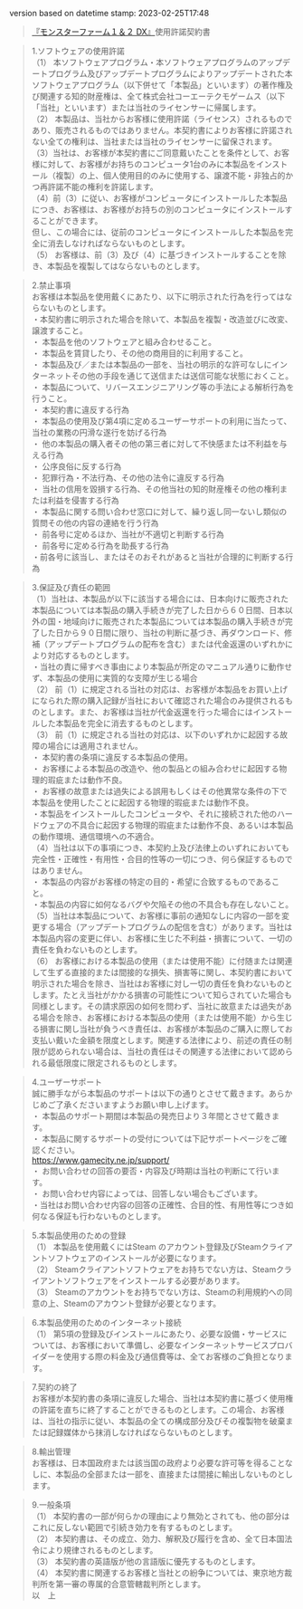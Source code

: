 version based on datetime stamp: 2023-02-25T17:48

> [『モンスターファーム１＆２ DX』](https://store.steampowered.com/app/1716120/Monster_Rancher_1__2_DX/)使用許諾契約書

> 1.ソフトウェアの使用許諾<br/>
> （1） 本ソフトウェアプログラム・本ソフトウェアプログラムのアップデートプログラム及びアップデートプログラムによりアップデートされた本ソフトウェアプログラム（以下併せて「本製品」といいます）の著作権及び関連する知的財産権は、全て株式会社コーエーテクモゲームス（以下「当社」といいます）または当社のライセンサーに帰属します。<br/>
> （2） 本製品は、当社からお客様に使用許諾（ライセンス）されるものであり、販売されるものではありません。本契約書によりお客様に許諾されない全ての権利は、当社または当社のライセンサーに留保されます。<br/>
> （3）当社は、お客様が本契約書にご同意戴いたことを条件として、お客様に対して、お客様がお持ちのコンピュータ1台のみに本製品をインストール（複製）の上、個人使用目的のみに使用する、譲渡不能・非独占的かつ再許諾不能の権利を許諾します。<br/>
> （4）前（3）に従い、お客様がコンピュータにインストールした本製品につき、お客様は、お客様がお持ちの別のコンピュータにインストールすることができます。<br/>
> 但し、この場合には、従前のコンピュータにインストールした本製品を完全に消去しなければならないものとします。<br/>
>（5） お客様は、前（3）及び（4）に基づきインストールすることを除き、本製品を複製してはならないものとします。

> 2.禁止事項<br/>
> お客様は本製品を使用戴くにあたり、以下に明示された行為を行ってはならないものとします。<br/>
> ・本契約書に明示された場合を除いて、本製品を複製・改造並びに改変、譲渡すること。<br/>
> ・ 本製品を他のソフトウェアと組み合わせること。<br/>
> ・ 本製品を賃貸したり、その他の商用目的に利用すること。<br/>
> ・ 本製品及び／または本製品の一部を、当社の明示的な許可なしにインターネットその他の手段を通じて送信または送信可能な状態におくこと。<br/>
> ・ 本製品について、リバースエンジニアリング等の手法による解析行為を行うこと。<br/>
> ・ 本契約書に違反する行為<br/>
> ・ 本製品の使用及び第4項に定めるユーザーサポートの利用に当たって、当社の業務の円滑な遂行を妨げる行為<br/>
> ・ 他の本製品の購入者その他の第三者に対して不快感または不利益を与える行為<br/>
> ・ 公序良俗に反する行為<br/>
> ・ 犯罪行為・不法行為、その他の法令に違反する行為<br/>
> ・ 当社の信用を毀損する行為、その他当社の知的財産権その他の権利または利益を侵害する行為<br/>
> ・ 本製品に関する問い合わせ窓口に対して、繰り返し同一ないし類似の質問その他の内容の連絡を行う行為<br/>
> ・ 前各号に定めるほか、当社が不適切と判断する行為<br/>
> ・ 前各号に定める行為を助長する行為<br/>
> ・前各号に該当し、またはそのおそれがあると当社が合理的に判断する行為

> 3.保証及び責任の範囲<br/>
> （1）当社は、本製品が以下に該当する場合には、日本向けに販売された本製品については本製品の購入手続きが完了した日から６０日間、日本以外の国・地域向けに販売された本製品については本製品の購入手続きが完了した日から９０日間に限り、当社の判断に基づき、再ダウンロード、修補（アップデートプログラムの配布を含む）または代金返還のいずれかにより対応するものとします。<br/>
> ・当社の責に帰すべき事由により本製品が所定のマニュアル通りに動作せず、本製品の使用に実質的な支障が生じる場合<br/>
> （2） 前（1）に規定される当社の対応は、お客様が本製品をお買い上げになられた際の購入記録が当社において確認された場合のみ提供されるものとします。また、お客様は当社が代金返還を行った場合にはインストールした本製品を完全に消去するものとします。<br/>
> （3） 前（1）に規定される当社の対応は、以下のいずれかに起因する故障の場合には適用されません。<br/>
> ・ 本契約書の条項に違反する本製品の使用。<br/>
> ・ お客様による本製品の改造や、他の製品との組み合わせに起因する物理的瑕疵または動作不良。<br/>
> ・ お客様の故意または過失による誤用もしくはその他異常な条件の下で本製品を使用したことに起因する物理的瑕疵または動作不良。<br/>
> ・本製品をインストールしたコンピュータや、それに接続された他のハードウェアの不具合に起因する物理的瑕疵または動作不良、あるいは本製品の動作環境、通信環境への不適合。<br/>
> （4）当社は以下の事項につき、本契約上及び法律上のいずれにおいても完全性・正確性・有用性・合目的性等の一切につき、何ら保証するものではありません。<br/>
> ・ 本製品の内容がお客様の特定の目的・希望に合致するものであること。<br/>
> ・本製品の内容に如何なるバグや欠陥その他の不具合も存在しないこと。<br/>
> （5）当社は本製品について、お客様に事前の通知なしに内容の一部を変更する場合（アップデートプログラムの配信を含む）があります。当社は本製品内容の変更に伴い、お客様に生じた不利益・損害について、一切の責任を負わないものとします。<br/>
> （6） お客様における本製品の使用（または使用不能）に付随または関連して生ずる直接的または間接的な損失、損害等に関し、本契約書において明示された場合を除き、当社はお客様に対し一切の責任を負わないものとします。たとえ当社がかかる損害の可能性について知らされていた場合も同様とします。その請求原因の如何を問わず、当社に故意または過失がある場合を除き、お客様における本製品の使用（または使用不能）から生じる損害に関し当社が負うべき責任は、お客様が本製品のご購入に際してお支払い戴いた金額を限度とします。関連する法律により、前述の責任の制限が認められない場合は、当社の責任はその関連する法律において認められる最低限度に限定されるものとします。

> 4.ユーザーサポート<br/>
> 誠に勝手ながら本製品のサポートは以下の通りとさせて戴きます。あらかじめご了承くださいますようお願い申し上げます。<br/>
> ・ 本製品のサポート期間は本製品の発売日より３年間とさせて戴きます。<br/>
> ・ 本製品に関するサポートの受付については下記サポートページをご確認ください。<br/>
> https://www.gamecity.ne.jp/support/<br/>
> ・ お問い合わせの回答の要否・内容及び時期は当社の判断にて行います。<br/>
> ・ お問い合わせ内容によっては、回答しない場合もございます。<br/>
> ・当社はお問い合わせ内容の回答の正確性、合目的性、有用性等につき如何なる保証も行わないものとします。

> 5.本製品使用のための登録<br/>
> （1） 本製品を使用戴くにはSteam のアカウント登録及びSteamクライアントソフトウェアのインストールが必要になります。<br/>
> （2） Steamクライアントソフトウェアをお持ちでない方は、Steamクライアントソフトウェアをインストールする必要があります。<br/>
> （3） Steamのアカウントをお持ちでない方は、Steamの利用規約への同意の上、Steamのアカウント登録が必要となります。

> 6.本製品使用のためのインターネット接続<br/>
> （1） 第5項の登録及びインストールにあたり、必要な設備・サービスについては、お客様において準備し、必要なインターネットサービスプロバイダーを使用する際の料金及び通信費等は、全てお客様のご負担となります。

> 7.契約の終了<br/>
> お客様が本契約書の条項に違反した場合、当社は本契約書に基づく使用権の許諾を直ちに終了することができるものとします。この場合、お客様は、当社の指示に従い、本製品の全ての構成部分及びその複製物を破棄または記録媒体から抹消しなければならないものとします。

> 8.輸出管理<br/>
> お客様は、日本国政府または該当国の政府より必要な許可等を得ることなしに、本製品の全部または一部を、直接または間接に輸出しないものとします。

> 9.一般条項<br/>
> （1） 本契約書の一部が何らかの理由により無効とされても、他の部分はこれに反しない範囲で引続き効力を有するものとします。<br/>
> （2） 本契約書は、その成立、効力、解釈及び履行を含め、全て日本国法令により規律されるものとします。<br/>
> （3） 本契約書の英語版が他の言語版に優先するものとします。<br/>
> （4） 本契約書に関連するお客様と当社との紛争については、東京地方裁判所を第一審の専属的合意管轄裁判所とします。<br/>
> 以　上　
